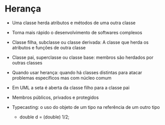 # Herança

- Uma classe herda atributos e métodos de uma outra classe
- Torna mais rápido o desenvolvimento de softwares complexos

- Classe filha, subclasse ou classe derivada: A classe que herda os atributos e funções de outra classe
- Classe pai, superclasse ou classe base: membros são herdados por outras classes

- Quando usar herança: quando há classes distintas para atacar problemas específicos mas com núcleo comum

- Em UML a seta é aberta da classe filho para a classe pai

- Membros públicos, privados e protegidos

- Typecasting: o uso do objeto de um tipo na referência de um outro tipo
    - double d = (double) 1/2;

